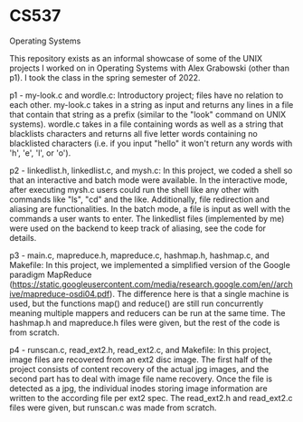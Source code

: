 # CS537
Operating Systems

This repository exists as an informal showcase of some of the UNIX projects I worked on in Operating Systems with Alex Grabowski (other than p1). I took the class in the spring semester of 2022.

p1 - my-look.c and wordle.c: Introductory project; files have no relation to each other. my-look.c takes in a string as input and returns any lines in a file that contain that string as a prefix (similar to the "look" command on UNIX systems). wordle.c takes in a file containing words as well as a string that blacklists characters and returns all five letter words containing no blacklisted characters (i.e. if you input "hello" it won't return any words with 'h', 'e', 'l', or 'o').

p2 - linkedlist.h, linkedlist.c, and mysh.c: In this project, we coded a shell so that an interactive and batch mode were available. In the interactive mode, after executing mysh.c users could run the shell like any other with commands like "ls", "cd" and the like. Additionally, file redirection and aliasing are functionalities. In the batch mode, a file is input as well with the commands a user wants to enter. The linkedlist files (implemented by me) were used on the backend to keep track of aliasing, see the code for details.

p3 - main.c, mapreduce.h, mapreduce.c, hashmap.h, hashmap.c, and Makefile: In this project, we implemented a simplified version of the Google paradigm MapReduce (https://static.googleusercontent.com/media/research.google.com/en//archive/mapreduce-osdi04.pdf). The difference here is that a single machine is used, but the functions map() and reduce() are still run concurrently meaning multiple mappers and reducers can be run at the same time. The hashmap.h and mapreduce.h files were given, but the rest of the code is from scratch.

p4 - runscan.c, read_ext2.h, read_ext2.c, and Makefile: In this project, image files are recovered from an ext2 disc image. The first half of the project consists of content recovery of the actual jpg images, and the second part has to deal with image file name recovery. Once the file is detected as a jpg, the individual inodes storing image information are written to the according file per ext2 spec. The read_ext2.h and read_ext2.c files were given, but runscan.c was made from scratch.
